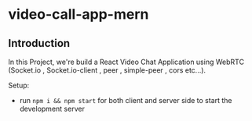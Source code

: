 # video-call-app-mern

## Introduction
In this Project, we're build a React Video Chat Application using WebRTC (Socket.io , Socket.io-client , peer , simple-peer , cors etc...).

Setup:
- run ```npm i && npm start``` for both client and server side to start the development server

